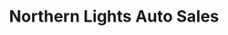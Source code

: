 ---
title: "Northern Lights Auto Sales"
url: /south-st-paul/northern-lights-auto-sales/
shop: Autohaus
---